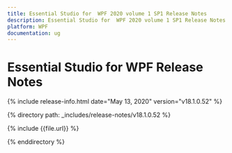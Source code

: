 ```yaml
---
title: Essential Studio for  WPF 2020 volume 1 SP1 Release Notes  
description: Essential Studio for  WPF 2020 volume 1 SP1 Release Notes  
platform: WPF
documentation: ug
---
```


# Essential Studio for  WPF  Release Notes  

{% include release-info.html date="May 13, 2020"  version="v18.1.0.52" %} 


{% directory path: _includes/release-notes/v18.1.0.52 %}

{% include {{file.url}} %}

{% enddirectory %}